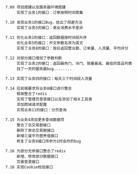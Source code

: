     7.09 项目搭建以及服务器环境搭建
         实现了业务1的接口：订单按照时间聚集
    
    7.10 发现业务1的接口Bug，给出了规避方法
         实现了业务5的接口：男女消费水平差异
         
    7.11 优化业务1的接口：返回数据按时间段升序
         优化业务5的接口：中文参数名改为英文
         实现了业务8的接口：按日返回营业额、订单量、人流量、平均评分
    
    7.12 对部分接口增加了参数判断
         实现了业务2的接口：返回最热门、冷门、销量最高、最低的菜品列表
         找了一天的服务器bug........
         
    7.13 实现了业务四的接口：每天三个时间段人流量
    
    7.14 应前端要求将业务8接口进行整合
         框架整合了redis
         实现了管理员登录接口以及添加了相关工具类
         添加跨域请求配置
         实现业务11的接口：分页查询
         
    7.15 为业务4添加更多查询数据项
         整合了总交易额接口
         删除了原总交易额接口
         新增三餐平均营养值接口
         修复了业务8接口传参为1时会炸的bug
         
    7.16 为部分无参接口整合了redis
         新增，修改部分数据接口
         完善登录接口   
    7.18 实现Cookie校验接口
